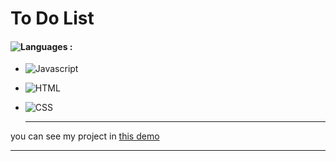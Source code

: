 # To Do List

#### ![Languages](https://img.shields.io/github/languages/count/zeynab-jalalian/ToDoList) :
 - ![Javascript](https://img.shields.io/badge/javascript-yellow)
 - ![HTML](https://img.shields.io/badge/Html-orange)
 - ![CSS](https://img.shields.io/badge/Css-blue)
   
   ---
 you can see my project in [this demo](https://zeynab-jalalian.github.io/ToDoList/)
  ___

